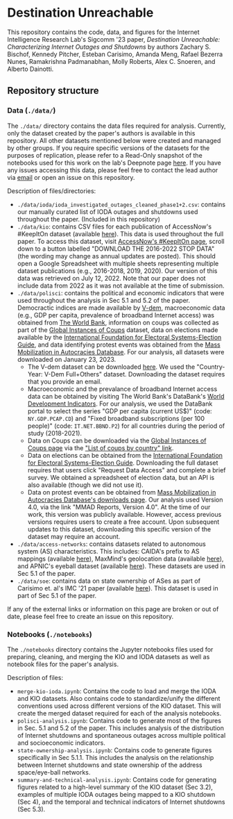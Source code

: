# Destination Unreachable

This repository contains the code, data, and figures for the Internet Intelligence Research Lab's Sigcomm '23 paper, _Destination Unreachable: Characterizing Internet Outages and Shutdowns_ by authors Zachary S. Bischof, Kennedy Pitcher, Esteban Carisimo, Amanda Meng, Rafael Bezerra Nunes, Ramakrishna Padmanabhan, Molly Roberts, Alex C. Snoeren, and Alberto Dainotti.

## Repository structure

### Data (`./data/`)

The `./data/` directory contains the data files required for analysis. Currently, only the dataset created by the paper's authors is available in this repository. All other datasets mentioned below were created and managed by other groups. If you require specific versions of the datasets for the purposes of replication, please refer to a Read-Only snapshot of the notebooks used for this work on the lab's Deepnote page [here](https://deepnote.com/workspace/Internet-Intelligence-Lab-Collaborators-e7724bc9-6255-4419-a248-0602280e1f81/project/DestinationUnreachable-2b9a2535-ed0e-48ec-8277-3dc0993a1e10/notebook/README-eed03f6c65444030a4dad1149c060bce?). If you have any issues accessing this data, please feel free to contact the lead author via [email](mailto:z@chary.io) or open an issue on this repository. 

Description of files/directories:
- `./data/ioda/ioda_investigated_outages_cleaned_phase1+2.csv`: contains our manually curated list of IODA outages and shutdowns used throughout the paper. (Included in this repository)
- `./data/kio`: contains CSV files for each publication of AccessNow's #KeepItOn dataset (available [here](https://www.accessnow.org/campaign/keepiton/)). This data is used throughout the full paper. To access this dataset, visit [AccessNow's #KeepItOn page](https://www.accessnow.org/campaign/keepiton/), scroll down to a button labelled "DOWNLOAD THE 2016-2022 STOP DATA" (the wording may change as annual updates are posted). This should open a Google Spreadsheet with multiple sheets representing multiple dataset publications (e.g., 2016-2018, 2019, 2020). Our version of this data was retrieved on July 12, 2022. Note that our paper does not include data from 2022 as it was not available at the time of submission.
- `./data/polisci`: contains the political and economic indicators that were used throughout the analysis in Sec 5.1 and 5.2 of the paper. Democractic indices are made available by [V-dem](https://v-dem.net/data/the-v-dem-dataset/), macroeconomic data (e.g., GDP per capita, prevalence of broadband Internet access) was obtained from [The World Bank](https://databank.worldbank.org/), information on coups was collected as part of the [Global Instances of Coups](https://arresteddictatorship.com/coups/) dataset, data on elections made available by the [International Foundation for Electoral Systems-Election Guide](https://www.electionguide.org/), and data identifying protest events was obtained from the [Mass Mobilization in Autocracies Database](https://mmadatabase.org/). For our analysis, all datasets were downloaded on January 23, 2023.
  - The V-dem dataset can be downloaded [here](https://v-dem.net/data/the-v-dem-dataset/). We used the "Country-Year: V-Dem Full+Others" dataset. Downloading the dataset requires that you provide an email.
  - Macroeconomic and the prevalance of broadband Internet access data can be obtained by visiting The World Bank's DataBank's [World Development Indicators]([https://databank.worldbank.org/](https://databank.worldbank.org/source/world-development-indicators)). For our analysis, we used the DataBank portal to select the series "GDP per capita (current US$)" (code: `NY.GDP.PCAP.CD`) and "Fixed broadband subscriptions (per 100 people)" (code: `IT.NET.BBND.P2`) for all countries during the period of study (2018-2021).
  - Data on Coups can be downloaded via the [Global Instances of Coups page](https://arresteddictatorship.com/coups/) via the ["List of coups by country" link](https://www.uky.edu/~clthyn2/coup_data/powell_thyne_coups_final.txt).
  - Data on elections can be obtained from the [International Foundation for Electoral Systems-Election Guide](https://www.electionguide.org/). Downloading the full dataset requires that users click "Request Data Access" and complete a brief survey. We obtained a spreadsheet of election data, but an API is also available (though we did not use it).
  - Data on protest events can be obtained from [Mass Mobilization in Autocracies Database's downloads page](https://mmadatabase.org/get/). Our analysis used Version 4.0, via the link "MMAD Reports, Version 4.0". At the time of our work, this version was publicly available. However, access previous versions requires users to create a free account. Upon subsequent updates to this dataset, downloading this specific version of the dataset may require an account. 
- `./data/access-networks`: contains datasets related to autonomous system (AS) characteristics. This includes: CAIDA's prefix to AS mappings (available [here](https://catalog.caida.org/dataset/routeviews_ipv4_prefix2as)), MaxMind's geolocation data (available [here](https://www.maxmind.com/en/solutions/ip-geolocation-databases-api-services)), and APNIC's eyeball dataset (available [here](https://stats.labs.apnic.net/aspop/)). These datasets are used in Sec 5.1 of the paper.
- `./data/soe`: contains data on state ownership of ASes as part of Carisimo et. al's IMC '21 paper (available [here](https://github.com/estcarisimo/state-owned-ases)). This dataset is used in part of Sec 5.1 of the paper.

If any of the external links or information on this page are broken or out of date, please feel free to create an issue on this repository.

###  Notebooks (`./notebooks`)

The `./notebooks` directory contains the Jupyter notebooks files used for preparing, cleaning, and merging the KIO and IODA datasets as well as notebook files for the paper's analysis. 

Description of files:
- `merge-kio-ioda.ipynb`: Contains the code to load and merge the IODA and KIO datasets. Also contains code to standardize/unify the different conventions used across different versions of the KIO dataset. This will create the merged dataset required for each of the analysis notebooks.
- `polisci-analysis.ipynb`: Contains code to generate most of the figures in Sec. 5.1 and 5.2 of the paper. This includes analysis of the distribution of Internet shutdowns and spontaneous outages across multiple political and socioeconomic indicators. 
- `state-ownership-analysis.ipynb`: Contains code to generate figures specifically in Sec 5.1.1. This includes the analysis on the relationship between Internet shutdowns and state ownership of the address space/eye-ball networks.
- `summary-and-technical-analysis.ipynb`: Contains code for generating figures related to a high-level summary of the KIO dataset (Sec 3.2), examples of multiple IODA outages being mapped to a KIO shutdown (Sec 4), and the temporal and technical indicators of Internet shutdowns (Sec 5.3).
